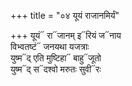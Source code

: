 +++
title = "०४ यूयं राजानमिर्यं"

+++
यूयं᳓ रा᳓जानम् इ᳓रियं ज᳓नाय  
विभ्वतष्टं᳓ जनयथा यजत्राः  
युष्म᳓द् एति मुष्टिहा᳓ बाहु᳓जूतो  
युष्म᳓द् स᳓दश्वो मरुतः सुवी᳓रः